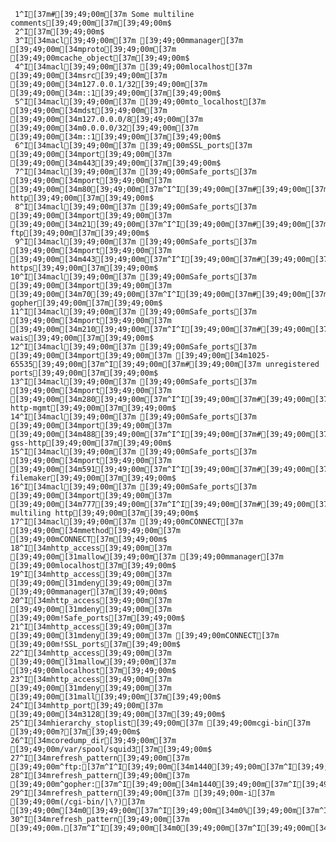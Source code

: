      1^I[37m#[39;49;00m[37m Some multiline comments[39;49;00m[37m[39;49;00m$
     2^I[37m[39;49;00m$
     3^I[34macl[39;49;00m[37m [39;49;00mmanager[37m [39;49;00m[34mproto[39;49;00m[37m [39;49;00mcache_object[37m[39;49;00m$
     4^I[34macl[39;49;00m[37m [39;49;00mlocalhost[37m [39;49;00m[34msrc[39;49;00m[37m [39;49;00m[34m127.0.0.1/32[39;49;00m[37m [39;49;00m[34m::1[39;49;00m[37m[39;49;00m$
     5^I[34macl[39;49;00m[37m [39;49;00mto_localhost[37m [39;49;00m[34mdst[39;49;00m[37m [39;49;00m[34m127.0.0.0/8[39;49;00m[37m [39;49;00m[34m0.0.0.0/32[39;49;00m[37m [39;49;00m[34m::1[39;49;00m[37m[39;49;00m$
     6^I[34macl[39;49;00m[37m [39;49;00mSSL_ports[37m [39;49;00m[34mport[39;49;00m[37m [39;49;00m[34m443[39;49;00m[37m[39;49;00m$
     7^I[34macl[39;49;00m[37m [39;49;00mSafe_ports[37m [39;49;00m[34mport[39;49;00m[37m [39;49;00m[34m80[39;49;00m[37m^I^I[39;49;00m[37m#[39;49;00m[37m http[39;49;00m[37m[39;49;00m$
     8^I[34macl[39;49;00m[37m [39;49;00mSafe_ports[37m [39;49;00m[34mport[39;49;00m[37m [39;49;00m[34m21[39;49;00m[37m^I^I[39;49;00m[37m#[39;49;00m[37m ftp[39;49;00m[37m[39;49;00m$
     9^I[34macl[39;49;00m[37m [39;49;00mSafe_ports[37m [39;49;00m[34mport[39;49;00m[37m [39;49;00m[34m443[39;49;00m[37m^I^I[39;49;00m[37m#[39;49;00m[37m https[39;49;00m[37m[39;49;00m$
    10^I[34macl[39;49;00m[37m [39;49;00mSafe_ports[37m [39;49;00m[34mport[39;49;00m[37m [39;49;00m[34m70[39;49;00m[37m^I^I[39;49;00m[37m#[39;49;00m[37m gopher[39;49;00m[37m[39;49;00m$
    11^I[34macl[39;49;00m[37m [39;49;00mSafe_ports[37m [39;49;00m[34mport[39;49;00m[37m [39;49;00m[34m210[39;49;00m[37m^I^I[39;49;00m[37m#[39;49;00m[37m wais[39;49;00m[37m[39;49;00m$
    12^I[34macl[39;49;00m[37m [39;49;00mSafe_ports[37m [39;49;00m[34mport[39;49;00m[37m [39;49;00m[34m1025-65535[39;49;00m[37m^I[39;49;00m[37m#[39;49;00m[37m unregistered ports[39;49;00m[37m[39;49;00m$
    13^I[34macl[39;49;00m[37m [39;49;00mSafe_ports[37m [39;49;00m[34mport[39;49;00m[37m [39;49;00m[34m280[39;49;00m[37m^I^I[39;49;00m[37m#[39;49;00m[37m http-mgmt[39;49;00m[37m[39;49;00m$
    14^I[34macl[39;49;00m[37m [39;49;00mSafe_ports[37m [39;49;00m[34mport[39;49;00m[37m [39;49;00m[34m488[39;49;00m[37m^I^I[39;49;00m[37m#[39;49;00m[37m gss-http[39;49;00m[37m[39;49;00m$
    15^I[34macl[39;49;00m[37m [39;49;00mSafe_ports[37m [39;49;00m[34mport[39;49;00m[37m [39;49;00m[34m591[39;49;00m[37m^I^I[39;49;00m[37m#[39;49;00m[37m filemaker[39;49;00m[37m[39;49;00m$
    16^I[34macl[39;49;00m[37m [39;49;00mSafe_ports[37m [39;49;00m[34mport[39;49;00m[37m [39;49;00m[34m777[39;49;00m[37m^I^I[39;49;00m[37m#[39;49;00m[37m multiling http[39;49;00m[37m[39;49;00m$
    17^I[34macl[39;49;00m[37m [39;49;00mCONNECT[37m [39;49;00m[34mmethod[39;49;00m[37m [39;49;00mCONNECT[37m[39;49;00m$
    18^I[34mhttp_access[39;49;00m[37m [39;49;00m[31mallow[39;49;00m[37m [39;49;00mmanager[37m [39;49;00mlocalhost[37m[39;49;00m$
    19^I[34mhttp_access[39;49;00m[37m [39;49;00m[31mdeny[39;49;00m[37m [39;49;00mmanager[37m[39;49;00m$
    20^I[34mhttp_access[39;49;00m[37m [39;49;00m[31mdeny[39;49;00m[37m [39;49;00m!Safe_ports[37m[39;49;00m$
    21^I[34mhttp_access[39;49;00m[37m [39;49;00m[31mdeny[39;49;00m[37m [39;49;00mCONNECT[37m [39;49;00m!SSL_ports[37m[39;49;00m$
    22^I[34mhttp_access[39;49;00m[37m [39;49;00m[31mallow[39;49;00m[37m [39;49;00mlocalhost[37m[39;49;00m$
    23^I[34mhttp_access[39;49;00m[37m [39;49;00m[31mdeny[39;49;00m[37m [39;49;00m[31mall[39;49;00m[37m[39;49;00m$
    24^I[34mhttp_port[39;49;00m[37m [39;49;00m[34m3128[39;49;00m[37m[39;49;00m$
    25^I[34mhierarchy_stoplist[39;49;00m[37m [39;49;00mcgi-bin[37m [39;49;00m?[37m[39;49;00m$
    26^I[34mcoredump_dir[39;49;00m[37m [39;49;00m/var/spool/squid3[37m[39;49;00m$
    27^I[34mrefresh_pattern[39;49;00m[37m [39;49;00m^ftp:[37m^I^I[39;49;00m[34m1440[39;49;00m[37m^I[39;49;00m[34m20%[39;49;00m[37m^I[39;49;00m[34m10080[39;49;00m[37m[39;49;00m$
    28^I[34mrefresh_pattern[39;49;00m[37m [39;49;00m^gopher:[37m^I[39;49;00m[34m1440[39;49;00m[37m^I[39;49;00m[34m0%[39;49;00m[37m^I[39;49;00m[34m1440[39;49;00m[37m[39;49;00m$
    29^I[34mrefresh_pattern[39;49;00m[37m [39;49;00m-i[37m [39;49;00m(/cgi-bin/|\?)[37m [39;49;00m[34m0[39;49;00m[37m^I[39;49;00m[34m0%[39;49;00m[37m^I[39;49;00m[34m0[39;49;00m[37m[39;49;00m$
    30^I[34mrefresh_pattern[39;49;00m[37m [39;49;00m.[37m^I^I[39;49;00m[34m0[39;49;00m[37m^I[39;49;00m[34m20%[39;49;00m[37m^I[39;49;00m[34m4320[39;49;00m$
